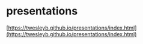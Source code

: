 # presentations
[https://twesleyb.github.io/presentations/index.html](https://twesleyb.github.io/presentations/index.html)

